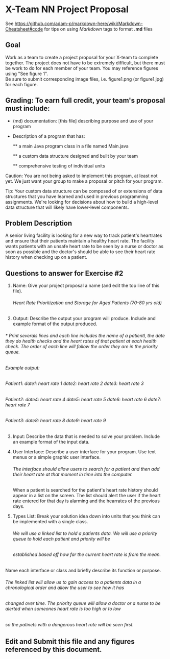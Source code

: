 # X-Team NN Project Proposal

See https://github.com/adam-p/markdown-here/wiki/Markdown-Cheatsheet#code for tips on using *Markdown* tags to format __.md__ files

## Goal

Work as a team to create a project proposal for your X-team to complete together.
The project does not have to be extremely difficult,
but there must be work to do for each member of your team.
You may reference figures using "See figure 1".  
Be sure to submit corresponding image files, i.e. figure1.png (or figure1.jpg) for each figure.

## Grading: To earn full credit, your team's proposal must include:

* (md) documentation: [this file] describing purpose and use of your program

* Description of a program that has:

  ** a main Java program class in a file named Main.java
  
  ** a custom data structure designed and built by your team
  
  ** comprehensive testing of individual units
  
 Caution: You are not being asked to implement this program, at least not yet. 
 We just want your group to make a proposal or pitch for your program.
 
 Tip: Your custom data structure can be composed of or extensions of data structures that you have learned and used in previous programming assignments.  We're looking for decisions about how to build a high-level data structure that will likely have lower-level components.

## Problem Description
A senior living facility is looking for a new way to track patient's heartrates and ensure that their patients maintain a healthy heart rate. The facility wants patients with an unsafe heart rate to be seen by a nurse or doctor as soon as possible and the doctor's should be able to see their heart rate history when checking up on a patient. 

## Questions to answer for Exercise #2

1. Name: Give your project proposal a name (and edit the top line of this file).

   ###### Heart Rate Prioritization and Storage for Aged Patients (70-80 yrs old)


2. Output: Describe the output your program will produce.  Include and example format of the output produced.
###### * Print severals lines and each line includes the name of a patientl, the date they do health checks and the heart rates of that patient at each health check. The order of each line will follow the order they are in the priority queue.

###### Example output:
###### Patient1:   date1: heart rate 1  date2: heart rate 2  date3: heart rate 3
###### Patient2:   date4: heart rate 4  date5: heart rate 5  date6: heart rate 6  date7: heart rate 7
###### Patient3:   date8: heart rate 8  date9: heart rate 9  


3. Input: Describe the data that is needed to solve your problem. Include an example format of the input data.



4. User Interface: Describe a user interface for your program.  Use text menus or a simple graphic user interface.

   ###### The interface should allow users to search for a patient and then add their heart rate at that moment in time into the computer.
   When a patient is searched for the patient's heart rate history should appear in a list on the screen. The list should alert the
   user if the heart rate entered for that day is alarming and the hearrates of the previous days.


5. Types List: Break your solution idea down into units that you think can be implemented with a single class.
   ###### We will use a linked list to hold a patients data. We will use a priority queue to hold each patient and priority will be
   ###### established based off how far the current heart rate is from the mean.


Name each interface or class and briefly describe its function or purpose.
###### The linked list will allow us to gain access to a patients data in a chronological order and allow the user to see how it has 
###### changed over time. The priority queue will allow a doctor or a nurse to be alerted when someones heart rate is too high or to low   
###### so the patinets with a dangerous heart rate will be seen first.


## Edit and Submit this file and any figures referenced by this document.

